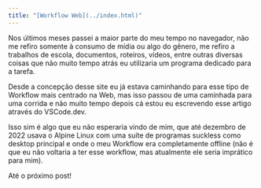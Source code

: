 ```yaml
---
title: "[Workflow Web](../index.html)"
---
```


<head>
<meta name="viewport" content="width=device-width, initial-scale=1" />
<meta charset="utf-8">
<title>Sea</title>
<link rel="stylesheet" href="./src/styles.css " />
<link rel="stylesheet" href="./src/colors.css " />
</head>

Nos últimos meses passei a maior parte do meu tempo no navegador, não me
refiro somente à consumo de mídia ou algo do gênero, me refiro a
trabalhos de escola, documentos, roteiros, vídeos, entre outras diversas
coisas que não muito tempo atrás eu utilizaria um programa dedicado para
a tarefa.

Desde a concepção desse site eu já estava caminhando para esse tipo de
Workflow mais centrado na Web, mas isso passou de uma caminhada para uma
corrida e não muito tempo depois cá estou eu escrevendo esse artigo
através do VSCode.dev.

Isso sim é algo que eu não esperaria vindo de mim, que até dezembro de
2022 usava o Alpine Linux com uma suíte de programas suckless como
desktop principal e onde o meu Workflow era completamente offline (não é
que eu não voltaria a ter esse workflow, mas atualmente ele seria
imprático para mim).

Até o próximo post!
